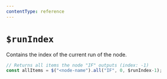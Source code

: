 ```yaml
---
contentType: reference
---
```


# `$runIndex`

Contains the index of the current run of the node.

```typescript
// Returns all items the node "IF" outputs (index: -1)
const allItems = $("<node-name").all("IF", 0, $runIndex-1);
```
